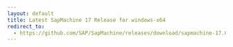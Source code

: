 ```yaml
---
layout: default
title: Latest SapMachine 17 Release for windows-x64
redirect_to:
  - https://github.com/SAP/SapMachine/releases/download/sapmachine-17.0.6/sapmachine-jdk-17.0.6_windows-x64_bin.zip
---
```

